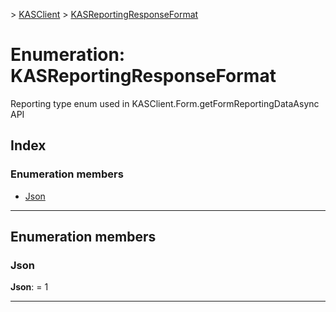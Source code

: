 [](../README.md) > [KASClient](../modules/kasclient.md) > [KASReportingResponseFormat](../enums/kasclient.kasreportingresponseformat.md)

# Enumeration: KASReportingResponseFormat


Reporting type enum used in KASClient.Form.getFormReportingDataAsync API

## Index

### Enumeration members

* [Json](kasclient.kasreportingresponseformat.md#json)




---

## Enumeration members

<a id="json"></a>

###  Json

**Json**:  = 1

___





